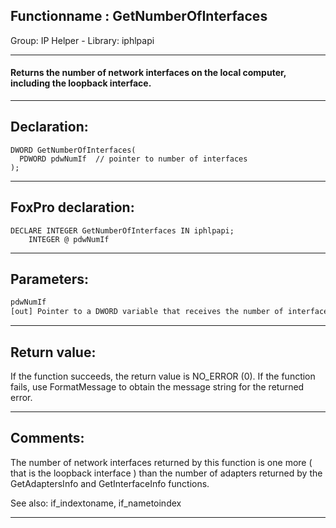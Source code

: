 <link rel="stylesheet" type="text/css" href="../../css/win32api.css">  
<link rel="stylesheet" href="https://cdnjs.cloudflare.com/ajax/libs/font-awesome/4.7.0/css/font-awesome.min.css">

## Functionname : GetNumberOfInterfaces
Group: IP Helper - Library: iphlpapi    
***  


#### Returns the number of network interfaces on the local computer, including the loopback interface. 
***  


## Declaration:
```foxpro  
DWORD GetNumberOfInterfaces(
  PDWORD pdwNumIf  // pointer to number of interfaces
);  
```  
***  


## FoxPro declaration:
```foxpro  
DECLARE INTEGER GetNumberOfInterfaces IN iphlpapi;
	INTEGER @ pdwNumIf  
```  
***  


## Parameters:
```txt  
pdwNumIf
[out] Pointer to a DWORD variable that receives the number of interfaces on the local computer.  
```  
***  


## Return value:
If the function succeeds, the return value is NO_ERROR (0). If the function fails, use FormatMessage to obtain the message string for the returned error.  
***  


## Comments:
The number of network interfaces returned by this function is one more ( that is the loopback interface ) than the number of adapters returned by the GetAdaptersInfo and GetInterfaceInfo functions.  
  
See also: if_indextoname, if_nametoindex   
  
***  

